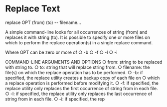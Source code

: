 # Replace Text

replace OPT (from) (to) -- filename...

A simple command-line looks for all occurrences of string (from) and replaces it with string (to).
It is possible to specify one or more files on which to perform the replace
operation(s) in a single replace command.

Where OPT can be zero or more of
○ -b
○ -f
○ -l
○ -i

COMMAND-LINE ARGUMENTS AND OPTIONS
○ from: string to be replaced with string to.
○ to: string that will replace string from.
○ filename: the file(s) on which the replace operation has to be performed.
○ -b: if specified, the replace utility creates a backup copy of each file on
○ which a replace operation is performed before modifying it.
○ -f: if specified, the replace utility only replaces the first occurrence of string
from in each file.
○ -l: if specified, the replace utility only replaces the last occurrence of string 
from in each file.
○ -i: if specified, the rep
